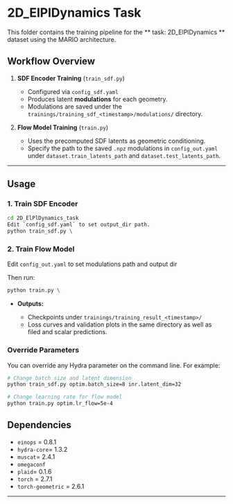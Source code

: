 # 2D_ElPlDynamics Task

This folder contains the training pipeline for the **  task: 2D_ElPlDynamics
**  dataset using the MARIO architecture.




## Workflow Overview

1. **SDF Encoder Training** (`train_sdf.py`)

   * Configured via `config_sdf.yaml`
   * Produces latent **modulations** for each geometry.
   * Modulations are saved under the `trainings/training_sdf_<timestamp>/modulations/` directory.

2. **Flow Model Training** (`train.py`)

   * Uses the precomputed SDF latents as geometric conditioning.
   * Specify the path to the saved `.npz` modulations in `config_out.yaml` under `dataset.train_latents_path` and  `dataset.test_latents_path`.

---

## Usage

### 1. Train SDF Encoder

```bash
cd 2D_ElPlDynamics_task
Edit `config_sdf.yaml` to set output_dir path.
python train_sdf.py \
```

### 2. Train Flow Model

Edit `config_out.yaml` to set modulations path and output dir

Then run:

```bash
python train.py \

```

* **Outputs:**

  * Checkpoints under `trainings/training_result_<timestamp>/`
  * Loss curves and validation plots in the same directory as well as filed and scalar predictions.

### Override Parameters

You can override any Hydra parameter on the command line. For example:

```bash
# Change batch size and latent dimension
python train_sdf.py optim.batch_size=8 inr.latent_dim=32

# Change learning rate for flow model
python train.py optim.lr_flow=5e-4
```

## Dependencies


- `einops` = 0.8.1
- `hydra-core`= 1.3.2
- `muscat`= 2.4.1
- `omegaconf`
- `plaid`= 0.1.6 
- `torch` = 2.7.1
- `torch-geometric` = 2.6.1




---


